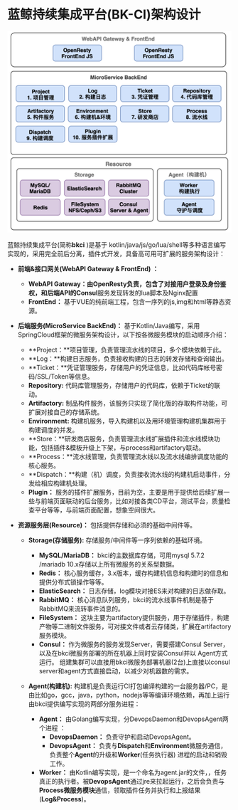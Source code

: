 # 蓝鲸持续集成平台(BK-CI)架构设计

![Architecture](../resource/img/architecture.png)

蓝鲸持续集成平台(简称**bkci** )是基于 kotlin/java/js/go/lua/shell等多种语言编写实现的，采用完全前后分离，插件式开发，具备高可用可扩展的服务架构设计：

- **前端&接口网关(WebAPI Gateway & FrontEnd) ：** 
  
  - **WebAPI Gateway：**由OpenResty负责，包含了对接用户登录及身份鉴权，和后端API的**Consul**服务发现转发的lua脚本及Nginx配置
  - **FrontEnd：** 基于VUE的纯前端工程，包含一序列的js,img和html等静态资源。
  
- **后端服务(MicroService BackEnd)：** 基于Kotlin/Java编写，采用SpringCloud框架的微服务架构设计，以下按各微服务模块的启动顺序介绍：
  
  - **Project：**项目管理，负责管理流水线的项目，多个模块依赖于此。
  - **Log：**构建日志服务，负责接收构建的日志的转发存储和查询输出。
  - **Ticket：**凭证管理服务，存储用户的凭证信息，比如代码库帐号密码/SSL/Token等信息。
  - **Repository:** 代码库管理服务，存储用户的代码库，依赖于Ticket的联动。
  - **Artifactory:** 制品构件服务，该服务只实现了简化版的存取构件功能，可扩展对接自己的存储系统。
  - **Environment:** 构建机服务，导入构建机以及用环境管理构建机集群用于构建调度的并发。 
  - **Store：**研发商店服务，负责管理流水线扩展插件和流水线模块功能，包括插件&模板升级上下架，与process和artifactory联动。
  - **Process：**流水线管理，负责管理流水线以及流水线编排调度功能的核心服务。
  - **Dispatch：**构建（机）调度，负责接收流水线的构建机启动事件，分发给相应构建机处理。
  - **Plugin：** 服务的插件扩展服务，目前为空，主要是用于提供给后续扩展一些与前端页面联动的后台服务，比如对接各类CD平台，测试平台，质量检查平台等等，与前端页面配置，想象空间很大。
  
- **资源服务层(Resource)：** 包括提供存储和必须的基础中间件等。 
  - **Storage(存储服务):** 存储服务/中间件等一序列依赖的基础环境。
    - **MySQL/MariaDB：** bkci的主数据库存储，可用mysql 5.7.2 /mariadb 10.x存储以上所有微服务的关系型数据。
    - **Redis：** 核心服务缓存，3.x版本，缓存构建机信息和构建时的信息和提供分布式锁操作等等。
    - **ElasticSearch：** 日志存储，log模块对接ES来对构建的日志做存取。
    - **RabbitMQ：** 核心消息队列服务，bkci的流水线事件机制是基于RabbitMQ来流转事件消息的。
    - **FileSystem：** 这块主要为artifactory提供服务，用于存储插件，构建产物等二进制文件服务，可对接文件或者云存储类，扩展在artifactory服务模块。
    - **Consul：** 作为微服务的服务发现Server，需要搭建Consul Server， 以及在bkci微服务部署的所在机器上同时安装Consul并以 Agent方式运行。  组建集群可以直接用bkci微服务部署机器(2台)上直接以consul server和agent方式直接启动，以减少对机器数的需求。
    
  - **Agent(构建机):**   构建机是负责运行CI打包编译构建的一台服务器/PC，是由比如go，gcc，java，python，nodejs等等编译环境依赖，再加上运行由bkci提供编写实现的两部分服务进程：
    - **Agent：** 由Golang编写实现，分DevopsDaemon和DevopsAgent两个进程 ：
      - **DevopsDaemon：** 负责守护和启动DevopsAgent。
      - **DevopsAgent：** 负责与**Dispatch**和**Environment**微服务通信，负责整个**Agent**的升级和**Worker**(任务执行器) 进程的启动和销毁工作。
    - **Worker：** 由Kotlin编写实现，是一个命名为agent.jar的文件，，任务真正的执行者。被**DevopsAgent**通过jre来拉起运行，之后会负责与**Process微服务模块**通信，领取插件任务并执行和上报结果(**Log&Process**)。

